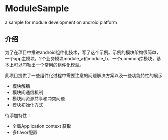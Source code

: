 # ModuleSample
a sample for module development on android platform

## 介绍
为了在项目中推进android组件化技术，写了这个示例。示例的模块架构很简单，一个app主模块，2个业务模块module_a和module_b，一个common库模块，基本上可以勾勒出一个常用的组件化模型。

此项目提供了一些组件化过程中需要注意的问题解决方案以及一些功能特性的展示
- 模块解耦
- 模块间通信机制
- 模块间资源共享和冲突问题
- 模块初始化方式

待添加特性：
- 全局Application context 获取
- 多flavor配置
